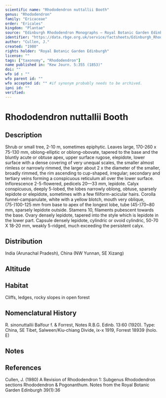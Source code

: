 ```yaml
---
scientific name: "Rhododendron nuttallii Booth"
genus: "Rhododendron"
family: "Ericaceae"
order: "Ericales"
kingdom: "Plantae"
source: "Edinburgh Rhododendron Monographs – Royal Botanic Garden Edinburgh"
identifier: "https://data.rbge.org.uk/service/factsheets/Edinburgh_Rhododendron_Monographs.xhtml"
author: "Cullen, J."
created: "1980"
rights holder: "Royal Botanic Garden Edinburgh"
license: ""
tags: ["taxonomy", "Rhododendron"]
name published in: "Kew Journ. 5:355 (1853)"
doi: ""
wfo id : ""
wfo parent id: ""
wfo accepted id: "" #if synonym probably needs to be archived.                      
ipni id: ""
verified:
---
```


                       

# Rhododendron nuttallii Booth

## Description
Shrub or small tree, 2-10 m, sometimes epiphytic. Leaves large, 170-260 x 75-130 mm, oblong-elliptic or oblong-obovate, tapered to the base and the bluntly acute or obtuse apex, upper surface rugose, elepidote, lower surface with a dense covering of very unequal scales, the smaller almost rimless or narrowly rimmed, the larger about 2 x the diameter of the smaller, broadly rimmed, the rim ascending to cup-shaped, irregular; secondary and tertiary veins forming a conspicuous reticulum all over the lower surface. Inflorescence 2-5-flowered, pedicels 20—33 mm, lepidote. Calyx conspicuous, deeply 5-lobed, the lobes narrowly oblong, obtuse, sparsely lepidote or elepidote, sometimes with a few filiform-acicular hairs. Corolla funnel-campanulate, white with a yellow blotch, mouth very oblique, (75-)100-125 mm from base to apex of the longest lobe, tube (45-)70~80 mm, sparsely lepidote outside. Stamens 10, filaments pubescent towards the base. Ovary densely lepidote, tapered into the style which is lepidote in the lower part. Capsule densely lepidote, cylindric or ovoid cylindric, 50-70 X 18-20 mm, weakly 5-ridged, much exceeding the persistent calyx.

## Distribution
India (Arunachal Pradesh), China (NW Yunnan, SE Xizang)

## Altitude


## Habitat
Cliffs, ledges, rocky slopes in open forest

## Nomenclatural History
R. sinonuttallii Balfour f. & Forrest, Notes R.B.G. Edinb. 13:60 (1920). Type: China, SE Tibet, Salween/Kiu-chiang Divide, ix-x 1919, Forrest 18939 (holo. E)
                       
## Notes


## References

Cullen, J. (1980) A Revision of Rhododendron 1: Subgenus Rhododendron sections Rhododendron & Pogonanthum. Notes from the Royal Botanic Garden Edinburgh 39(1):36
